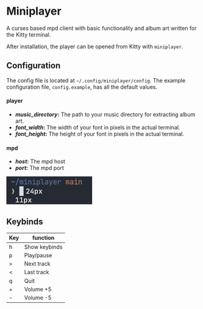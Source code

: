 # Miniplayer

A curses based mpd client with basic functionality and album art written for the Kitty terminal.

After installation, the player can be opened from Kitty with `miniplayer`.

## Configuration

The config file is located at `~/.config/miniplayer/config`. The example configuration file, `config.example`, has all the default values.

#### player
* ***music_directory*:** The path to your music directory for extracting album art.
* ***font_width*:** The width of your font in pixels in the actual terminal.
* ***font_height*:** The height of your font in pixels in the actual terminal.

#### mpd
* ***host*:** The mpd host
* ***port*:** The mpd port

![font-example](https://github.com/GuardKenzie/miniplayer/blob/main/img/font.png?raw=true)

## Keybinds

| Key | function      |
|-----|---------------|
| h   | Show keybinds |
| p   | Play/pause    |
| >   | Next track    |
| <   | Last track    |
| q   | Quit          |
| +   | Volume +5     |
| -   | Volume -5     |
